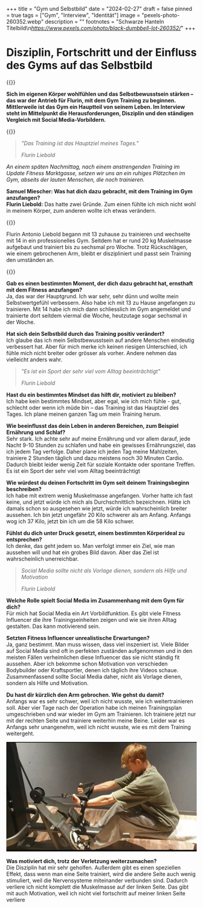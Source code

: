 +++
title = "Gym und Selbstbild"
date = "2024-02-27"
draft = false
pinned = true
tags = ["Gym", "Interview", "Identität"]
image = "pexels-photo-260352.webp"
description = ""
footnotes = "Schwarze Hanteln Titelbild\n*https://www.pexels.com/photo/black-dumbbell-lot-260352/*"
+++
# **Disziplin, Fortschritt und der Einfluss des Gyms auf das Selbstbild**

{{<lead>}}

**Sich im eigenen Körper wohlfühlen und das Selbstbewusstsein stärken – das war der Antrieb für Flurin, mit dem Gym Training zu beginnen. Mittlerweile ist das Gym ein Hauptteil von seinem Leben. Im Interview steht im Mittelpunkt die Herausforderungen, Disziplin und den ständigen Vergleich mit Social Media-Vorbildern.**

{{<lead>}}

> *"Das Training ist das Hauptziel meines Tages."*
>
> *Flurin Liebold*

*An einem späten Nachmittag, nach einem anstrengenden Training im Update Fitness Marktgasse, setzen wir uns an ein ruhiges Plätzchen im Gym, abseits der lauten Menschen, die noch trainieren.*

**Samuel Miescher: Was hat dich dazu gebracht, mit dem Training im Gym anzufangen?**\
**Flurin Liebold:** Das hatte zwei Gründe. Zum einen fühlte ich mich nicht wohl in meinem Körper, zum anderen wollte ich etwas verändern.

{{<box>}}

Flurin Antonio Liebold begann mit 13 zuhause zu trainieren und wechselte mit 14 in ein professionelles Gym. Seitdem hat er rund 20 kg Muskelmasse aufgebaut und trainiert bis zu sechsmal pro Woche. Trotz Rückschlägen, wie einem gebrochenen Arm, bleibt er diszipliniert und passt sein Training den umständen an.

{{</box>}}

**Gab es einen bestimmten Moment, der dich dazu gebracht hat, ernsthaft mit dem Fitness anzufangen?**\
Ja, das war der Hauptgrund. Ich war sehr, sehr dünn und wollte mein Selbstwertgefühl verbessern. Also habe ich mit 13 zu Hause angefangen zu trainieren. Mit 14 habe ich mich dann schliesslich im Gym angemeldet und trainierte dort seitdem viermal die Woche, heutzutage sogar sechsmal in der Woche.

**Hat sich dein Selbstbild durch das Training positiv verändert?**\
Ich glaube das ich mein Selbstbewusstsein auf andere Menschen eindeutig verbessert hat. Aber für mich merke ich keinen riesigen Unterschied, ich fühle mich nicht breiter oder grösser als vorher. Andere nehmen das vielleicht anders wahr.

> *"Es ist ein Sport der sehr viel vom Alltag beeinträchtigt"*
>
> *Flurin Liebold*

**Hast du ein bestimmtes Mindset das hilft dir, motiviert zu bleiben?**\
Ich habe kein bestimmtes Mindset, aber egal, wie ich mich fühle - gut, schlecht oder wenn ich müde bin – das Training ist das Hauptziel des Tages. Ich plane meinen ganzen Tag um mein Training herum.

**Wie beeinflusst das dein Leben in anderen Bereichen, zum Beispiel Ernährung und Schlaf?**\
Sehr stark. Ich achte sehr auf meine Ernährung und vor allem darauf, jede Nacht 9-10 Stunden zu schlafen und habe ein gewisses Ernährungsziel, das ich jedem Tag verfolge. Daher plane ich jeden Tag meine Mahlzeiten, trainiere 2 Stunden täglich und dazu meistens noch 30 Minuten Cardio. Dadurch bleibt leider wenig Zeit für soziale Kontakte oder spontane Treffen. Es ist ein Sport der sehr viel vom Alltag beeinträchtigt

**Wie würdest du deinen Fortschritt im Gym seit deinem Trainingsbeginn beschreiben?**\
Ich habe mit extrem wenig Muskelmasse angefangen. Vorher hatte ich fast keine, und jetzt würde ich mich als Durchschnittlich bezeichnen. Hätte ich damals schon so ausgesehen wie jetzt, würde ich wahrscheinlich breiter aussehen. Ich bin jetzt ungefähr 20 Kilo schwerer als am Anfang. Anfangs wog ich 37 Kilo, jetzt bin ich um die 58 Kilo schwer.

**Fühlst du dich unter Druck gesetzt, einem bestimmten Körperideal zu entsprechen?**\
Ich denke, das geht jedem so. Man verfolgt immer ein Ziel, wie man aussehen will und hat ein grobes Bild davon. Aber das Ziel ist wahrscheinlich unerreichbar.

> *Social Media sollte nicht als Vorlage dienen, sondern als Hilfe und Motivation*
>
> *Flurin Liebold*

 **Welche Rolle spielt Social Media im Zusammenhang mit dem Gym für dich?**\
Für mich hat Social Media ein Art Vorbildfunktion. Es gibt viele Fitness Influencer die ihre Trainingseinheiten zeigen und wie sie ihren Alltag gestalten. Das kann motivierend sein.

**Setzten Fitness Influencer unrealistische Erwartungen?**\
Ja, ganz bestimmt. Man muss wissen, dass viel inszeniert ist. Viele Bilder auf Social Media sind oft in perfekten zuständen aufgenommen und in den meisten Fällen verheimlichen diese Influencer das sie nicht ständig fit aussehen. Aber ich bekomme schon Motivation von verschieden Bodybuilder oder Kraftsportler, denen ich täglich ihre Videos schaue. Zusammenfassend sollte Social Media daher, nicht als Vorlage dienen, sondern als Hilfe und Motivation.

**Du hast dir kürzlich den Arm gebrochen. Wie gehst du damit?**\
Anfangs war es sehr schwer, weil ich nicht wusste, wie ich weitertrainieren soll. Aber vier Tage nach der Operation habe ich meinen Trainingsplan umgeschrieben und war wieder im Gym am Trainieren. Ich trainiere jetzt nur mit der rechten Seite und trainiere weiterhin meine Beine. Leider war es Anfangs sehr unangenehm, weil ich nicht wusste, wie es mit dem Training weitergeht.

![Flurin Liebold im Update Fitness Gym am trainieren, vor seinem Unfall](img-20250228-wa0001.jpg)

**Was motiviert dich, trotz der Verletzung weiterzumachen?**\
Die Disziplin hat mir sehr geholfen. Außerdem gibt es einen speziellen Effekt, dass wenn man eine Seite trainiert, wird die andere Seite auch wenig stimuliert, weil die Nervensysteme miteinander verbunden sind. Dadurch verliere ich nicht komplett die Muskelmasse auf der linken Seite. Das gibt mit auch Motivation, weil ich nicht viel fortschritt auf meiner linken Seite verliere
